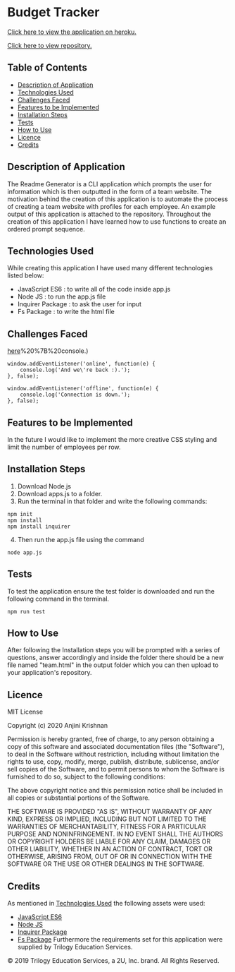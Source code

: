 # Budget Tracker

[Click here to view the application on heroku.](https://budget-tracker-a2608.herokuapp.com/)

[Click here to view repository.](https://github.com/anjkrish2608/budgetTracker)

## Table of Contents

* [Description of Application](#des)
* [Technologies Used](#tech)
* [Challenges Faced](#chall)
* [Features to be Implemented](#dev)
* [Installation Steps](#insta)
* [Tests](#tests)
* [How to Use](#use)
* [Licence](#lic)
* [Credits](#cred)

<a id="des"></a>

## Description of Application
The Readme Generator is a CLI application which prompts the user for information which is then outputted in the form of a team website. The motivation behind the creation of this application is to automate the process of creating a team website with profiles for each employee. An example output of this application is attached to the repository. Throughout the creation of this application I have learned how to use functions to create an ordered prompt sequence.

<a id="tech"></a>

## Technologies Used
While creating this application I have used many different technologies listed below:

* JavaScript ES6 : to write all of the code inside app.js
* Node JS : to run the app.js file
* Inquirer Package : to ask the user for input
* Fs Package : to write the html file

<a id="chall"></a>

## Challenges Faced
[here](https://www.studytonight.com/post/check-if-user-is-offline-online-in-javascript#:~:text=To%20check%20if%20the%20user%20is%20online%20or%20offline%20when,onLine)%20%7B%20console.)
```
window.addEventListener('online', function(e) {
    console.log('And we\'re back :).');
}, false);
            
window.addEventListener('offline', function(e) {
    console.log('Connection is down.');
}, false);
```

<a id="dev"></a>

## Features to be Implemented
In the future I would like to implement the more creative CSS styling and limit the number of employees per row.


<a id="insta"></a>

## Installation Steps
1. Download Node.js
2. Download apps.js to a folder.
3. Run the terminal in that folder and write the following commands:
```
npm init
npm install
npm install inquirer
```
4. Then run the app.js file using the command
```
node app.js
```

<a id="tests"></a>

## Tests
To test the application ensure the test folder is downloaded and run the following command in the terminal.
```
npm run test
```

<a id="use"></a>

## How to Use
After following the Installation steps you will be prompted with a series of questions, answer accordingly and inside the folder there should be a new file named \"team.html\" in the output folder which you can then upload to your application's repository.

<a id="lic"></a>

## Licence
MIT License

Copyright (c) 2020 Anjini Krishnan

Permission is hereby granted, free of charge, to any person obtaining a copy
of this software and associated documentation files (the "Software"), to deal
in the Software without restriction, including without limitation the rights
to use, copy, modify, merge, publish, distribute, sublicense, and/or sell
copies of the Software, and to permit persons to whom the Software is
furnished to do so, subject to the following conditions:

The above copyright notice and this permission notice shall be included in all
copies or substantial portions of the Software.

THE SOFTWARE IS PROVIDED "AS IS", WITHOUT WARRANTY OF ANY KIND, EXPRESS OR
IMPLIED, INCLUDING BUT NOT LIMITED TO THE WARRANTIES OF MERCHANTABILITY,
FITNESS FOR A PARTICULAR PURPOSE AND NONINFRINGEMENT. IN NO EVENT SHALL THE
AUTHORS OR COPYRIGHT HOLDERS BE LIABLE FOR ANY CLAIM, DAMAGES OR OTHER
LIABILITY, WHETHER IN AN ACTION OF CONTRACT, TORT OR OTHERWISE, ARISING FROM,
OUT OF OR IN CONNECTION WITH THE SOFTWARE OR THE USE OR OTHER DEALINGS IN THE
SOFTWARE.

<a id="cred"></a>

## Credits
As mentioned in [Technologies Used](#tech) the following assets were used:
* [JavaScript ES6](https://www.javascript.com/)
* [Node JS](https://nodejs.org/en/)
* [Inquirer Package](https://www.npmjs.com/package/inquirer)
* [Fs Package](https://www.npmjs.com/package/fs)
Furthermore the requirements set for this application were supplied by Trilogy Education Services.

© 2019 Trilogy Education Services, a 2U, Inc. brand. All Rights Reserved.